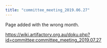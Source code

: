 ```yaml
---
title: "committee_meeting_2019.06.27"
---
```

Page added with the wrong month.

<https://wiki.artifactory.org.au/doku.php?id=committee:committee_meeting_2019.07.27>
